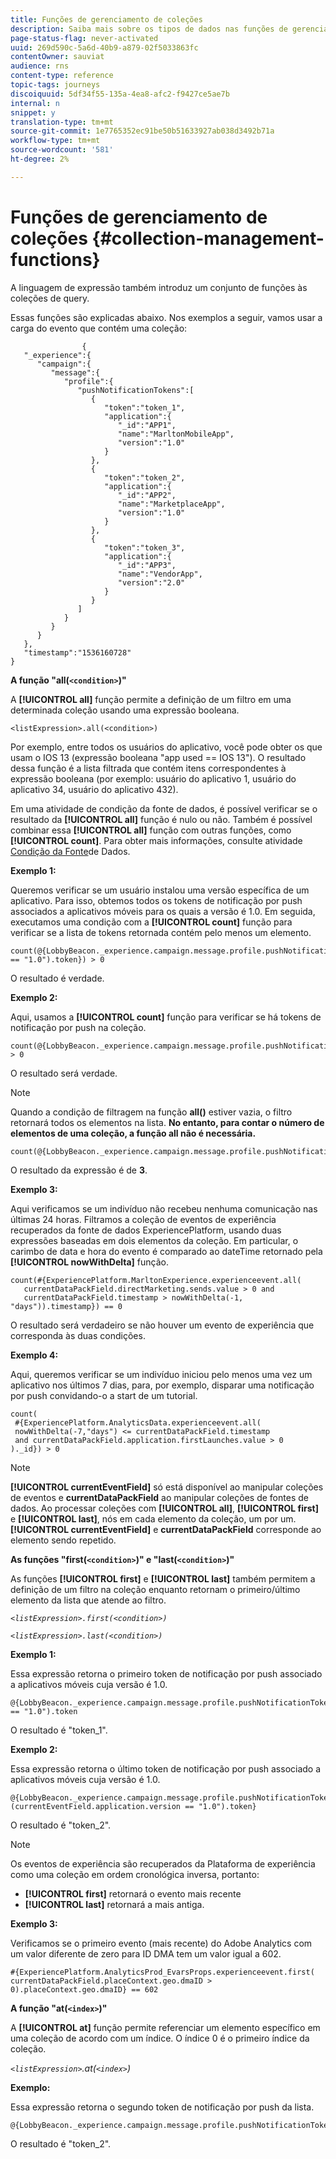 ```yaml
---
title: Funções de gerenciamento de coleções
description: Saiba mais sobre os tipos de dados nas funções de gerenciamento de coleção
page-status-flag: never-activated
uuid: 269d590c-5a6d-40b9-a879-02f5033863fc
contentOwner: sauviat
audience: rns
content-type: reference
topic-tags: journeys
discoiquuid: 5df34f55-135a-4ea8-afc2-f9427ce5ae7b
internal: n
snippet: y
translation-type: tm+mt
source-git-commit: 1e7765352ec91be50b51633927ab038d3492b71a
workflow-type: tm+mt
source-wordcount: '581'
ht-degree: 2%

---
```



# Funções de gerenciamento de coleções {#collection-management-functions}

A linguagem de expressão também introduz um conjunto de funções às coleções de query.

Essas funções são explicadas abaixo. Nos exemplos a seguir, vamos usar a carga do evento que contém uma coleção:

```
                { 
   "_experience":{ 
      "campaign":{ 
         "message":{ 
            "profile":{ 
               "pushNotificationTokens":[ 
                  { 
                     "token":"token_1",
                     "application":{ 
                        "_id":"APP1",
                        "name":"MarltonMobileApp",
                        "version":"1.0"
                     }
                  },
                  { 
                     "token":"token_2",
                     "application":{ 
                        "_id":"APP2",
                        "name":"MarketplaceApp",
                        "version":"1.0"
                     }
                  },
                  { 
                     "token":"token_3",
                     "application":{ 
                        "_id":"APP3",
                        "name":"VendorApp",
                        "version":"2.0"
                     }
                  }
               ]
            }
         }
      }
   },
   "timestamp":"1536160728"
}
```

**A função &quot;all(`<condition>`)&quot;**

A **[!UICONTROL all]** função permite a definição de um filtro em uma determinada coleção usando uma expressão booleana.

```
<listExpression>.all(<condition>)
```

Por exemplo, entre todos os usuários do aplicativo, você pode obter os que usam o IOS 13 (expressão booleana &quot;app used == IOS 13&quot;). O resultado dessa função é a lista filtrada que contém itens correspondentes à expressão booleana (por exemplo: usuário do aplicativo 1, usuário do aplicativo 34, usuário do aplicativo 432).

Em uma atividade de condição da fonte de dados, é possível verificar se o resultado da **[!UICONTROL all]** função é nulo ou não. Também é possível combinar essa **[!UICONTROL all]** função com outras funções, como **[!UICONTROL count]**. Para obter mais informações, consulte atividade [Condição da Fonte](../building-journeys/condition-activity.md#data_source_condition)de Dados.

**Exemplo 1:**

Queremos verificar se um usuário instalou uma versão específica de um aplicativo. Para isso, obtemos todos os tokens de notificação por push associados a aplicativos móveis para os quais a versão é 1.0. Em seguida, executamos uma condição com a **[!UICONTROL count]** função para verificar se a lista de tokens retornada contém pelo menos um elemento.

```
count(@{LobbyBeacon._experience.campaign.message.profile.pushNotificationTokens.all(currentEventField.application.version == "1.0").token}) > 0
```

O resultado é verdade.

**Exemplo 2:**

Aqui, usamos a **[!UICONTROL count]** função para verificar se há tokens de notificação por push na coleção.

```
count(@{LobbyBeacon._experience.campaign.message.profile.pushNotificationTokens.all().token}) > 0
```

O resultado será verdade.

<!--Alternatively, you can check if there is no token in the collection:

   ```
   count(@{LobbyBeacon._experience.campaign.message.profile.pushNotificationTokens.all().token}) == 0
   ```

The result will be false.

Here we use the count function in a condition to count the number of push notification tokens in the event.

`count(@{LobbyBeacon._experience.campaign.message.profile.pushNotificationTokens.all().token})`

The result is true.

Note that when the condition in the **all()** function is empty, the filter will return all the elements in the list. Hence, the expression above is equivalent to:

`count(@{LobbyBeacon._experience.campaign.message.profile.pushNotificationTokens.application.name})`

In both cases, the result of the expression is **3**.

A query of experience events recorded on the platform may or may not include the current event that triggered the current Journey. This will depend on the relative processing time with which [!DNL Journey Orchestration] sees an event and started evaluating conditions, versus the time it takes for that event to be ingested into the platform. For example, when using the .all() syntax to query experience events from the platform, we recommend enforcing the exclusion of the current event (by requiring an
earlier timestamp) in order to only consider prior events.-->

>[!NOTE]
>
>Quando a condição de filtragem na função **all()** estiver vazia, o filtro retornará todos os elementos na lista. **No entanto, para contar o número de elementos de uma coleção, a função all não é necessária.**


```
count(@{LobbyBeacon._experience.campaign.message.profile.pushNotificationTokens.token})
```

O resultado da expressão é de **3**.

**Exemplo 3:**

Aqui verificamos se um indivíduo não recebeu nenhuma comunicação nas últimas 24 horas. Filtramos a coleção de eventos de experiência recuperados da fonte de dados ExperiencePlatform, usando duas expressões baseadas em dois elementos da coleção. Em particular, o carimbo de data e hora do evento é comparado ao dateTime retornado pela **[!UICONTROL nowWithDelta]** função.

```
count(#{ExperiencePlatform.MarltonExperience.experienceevent.all(
   currentDataPackField.directMarketing.sends.value > 0 and
   currentDataPackField.timestamp > nowWithDelta(-1, "days")).timestamp}) == 0
```

O resultado será verdadeiro se não houver um evento de experiência que corresponda às duas condições.

**Exemplo 4:**

Aqui, queremos verificar se um indivíduo iniciou pelo menos uma vez um aplicativo nos últimos 7 dias, para, por exemplo, disparar uma notificação por push convidando-o a start de um tutorial.

```
count(
 #{ExperiencePlatform.AnalyticsData.experienceevent.all(
 nowWithDelta(-7,"days") <= currentDataPackField.timestamp
 and currentDataPackField.application.firstLaunches.value > 0
)._id}) > 0
```

<!--**"All + Count" example 4:** here we use the count function in a boolean expression to see if there is push notification tokens in the collection.

`count(@{LobbyBeacon._experience.campaign.message.profile.pushNotificationTokens.all().application.name}) > 0`

The result will be:

`true`

Alternatively, you can check if there is NO token in the collection:

`count(@{LobbyBeacon._experience.campaign.message.profile.pushNotificationTokens.all().application.name}) =0`

The result will be:

`false`-->

>[!NOTE]
>
>**[!UICONTROL currentEventField]** só está disponível ao manipular coleções de eventos e **currentDataPackField**
>ao manipular coleções de fontes de dados. Ao processar coleções com **[!UICONTROL all]**, **[!UICONTROL first]** e **[!UICONTROL last]**, nós
>em cada elemento da coleção, um por um. **[!UICONTROL currentEventField]** e **currentDataPackField**
>corresponde ao elemento sendo repetido.

**As funções &quot;first(`<condition>`)&quot; e &quot;last(`<condition>`)&quot;**

As funções **[!UICONTROL first]** e **[!UICONTROL last]** também permitem a definição de um filtro na coleção enquanto retornam o primeiro/último elemento da lista que atende ao filtro.

_`<listExpression>.first(<condition>)`_

_`<listExpression>.last(<condition>)`_

**Exemplo 1:**

Essa expressão retorna o primeiro token de notificação por push associado a aplicativos móveis cuja versão é 1.0.

```
@{LobbyBeacon._experience.campaign.message.profile.pushNotificationTokens.first(currentEventField.application.version == "1.0").token
```

O resultado é &quot;token_1&quot;.

**Exemplo 2:**

Essa expressão retorna o último token de notificação por push associado a aplicativos móveis cuja versão é 1.0.

```
@{LobbyBeacon._experience.campaign.message.profile.pushNotificationTokens.last&#8203;(currentEventField.application.version == "1.0").token}
```

O resultado é &quot;token_2&quot;.

>[!NOTE]
>
>Os eventos de experiência são recuperados da Plataforma de experiência como uma coleção em ordem cronológica inversa, portanto:
>* **[!UICONTROL first]** retornará o evento mais recente
>* **[!UICONTROL last]** retornará a mais antiga.


**Exemplo 3:**

Verificamos se o primeiro evento (mais recente) do Adobe Analytics com um valor diferente de zero para ID DMA tem um valor igual a 602.

```
#{ExperiencePlatform.AnalyticsProd_EvarsProps.experienceevent.first(
currentDataPackField.placeContext.geo.dmaID > 0).placeContext.geo.dmaID} == 602
```

**A função &quot;at(`<index>`)&quot;**

A **[!UICONTROL at]** função permite referenciar um elemento específico em uma coleção de acordo com um índice.
O índice 0 é o primeiro índice da coleção.

_`<listExpression>`.at(`<index>`)_

**Exemplo:**

Essa expressão retorna o segundo token de notificação por push da lista.

```
@{LobbyBeacon._experience.campaign.message.profile.pushNotificationTokens.at(1).token}
```

O resultado é &quot;token_2&quot;.